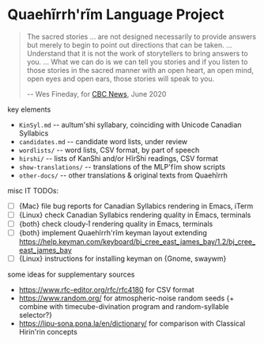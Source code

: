 Quaehĩrrh'rĩm Language Project
==============================

> The sacred stories ... are not designed necessarily to provide
> answers but merely to begin to point out directions that can be
> taken. ... Understand that it is not the work of storytellers to
> bring answers to you. ... What we can do is we can tell you stories
> and if you listen to those stories in the sacred manner with an open
> heart, an open mind, open eyes and open ears, those stories will
> speak to you.
>
> -- Wes Fineday, for [CBC News](https://newsinteractives.cbc.ca/longform/a-question-of-legacy-cree-writing-and-the-origin-of-the-syllabics/), June 2020

key elements
* `KinSyl.md` -- aultum'shi syllabary, coinciding with Unicode Canadian Syllabics
* `candidates.md` -- candidate word lists, under review
* `wordlists/` -- word lists, CSV format, by part of speech
* `hirshi/` -- lists of KanShi and/or HĩrShi readings, CSV format
* `show-translations/` -- translations of the MLP'fĩm show scripts
* `other-docs/` -- other translations & original texts from Quaehĩrrh


misc IT TODOs:
- [ ] {Mac} file bug reports for Canadian Syllabics rendering in Emacs, iTerm
- [ ] {Linux} check Canadian Syllabics rendering quality in Emacs, terminals
- [ ] {both} check cloudy-ı̊ rendering quality in Emacs, terminals
- [ ] {both} implement Quaehĩrrh'rĩm keyman layout extending https://help.keyman.com/keyboard/bj_cree_east_james_bay/1.2/bj_cree_east_james_bay
- [ ] {Linux} instructions for installing keyman on {Gnome, swaywm}

some ideas for supplementary sources
* https://www.rfc-editor.org/rfc/rfc4180 for CSV format
* https://www.random.org/ for atmospheric-noise random seeds {+ combine with timecube-divination program and random-syllable selector?}
* https://lipu-sona.pona.la/en/dictionary/ for comparison with Classical Hirin'rin concepts
